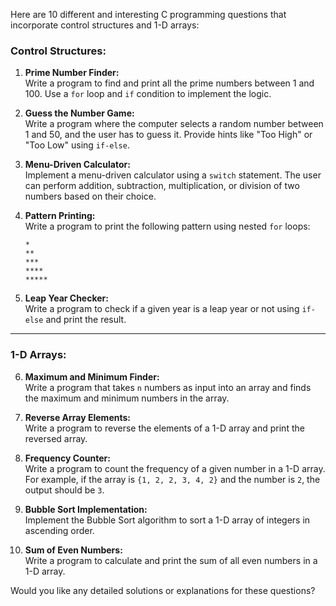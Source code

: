 Here are 10 different and interesting C programming questions that incorporate control structures and 1-D arrays:

### Control Structures:
1. **Prime Number Finder:**  
   Write a program to find and print all the prime numbers between 1 and 100. Use a `for` loop and `if` condition to implement the logic.

2. **Guess the Number Game:**  
   Write a program where the computer selects a random number between 1 and 50, and the user has to guess it. Provide hints like "Too High" or "Too Low" using `if-else`.

3. **Menu-Driven Calculator:**  
   Implement a menu-driven calculator using a `switch` statement. The user can perform addition, subtraction, multiplication, or division of two numbers based on their choice.

4. **Pattern Printing:**  
   Write a program to print the following pattern using nested `for` loops:  
   ```
   *
   **
   ***
   ****
   *****
   ```

5. **Leap Year Checker:**  
   Write a program to check if a given year is a leap year or not using `if-else` and print the result.

---

### 1-D Arrays:
6. **Maximum and Minimum Finder:**  
   Write a program that takes `n` numbers as input into an array and finds the maximum and minimum numbers in the array.

7. **Reverse Array Elements:**  
   Write a program to reverse the elements of a 1-D array and print the reversed array.

8. **Frequency Counter:**  
   Write a program to count the frequency of a given number in a 1-D array. For example, if the array is `{1, 2, 2, 3, 4, 2}` and the number is `2`, the output should be `3`.

9. **Bubble Sort Implementation:**  
   Implement the Bubble Sort algorithm to sort a 1-D array of integers in ascending order.

10. **Sum of Even Numbers:**  
    Write a program to calculate and print the sum of all even numbers in a 1-D array.

Would you like any detailed solutions or explanations for these questions?
